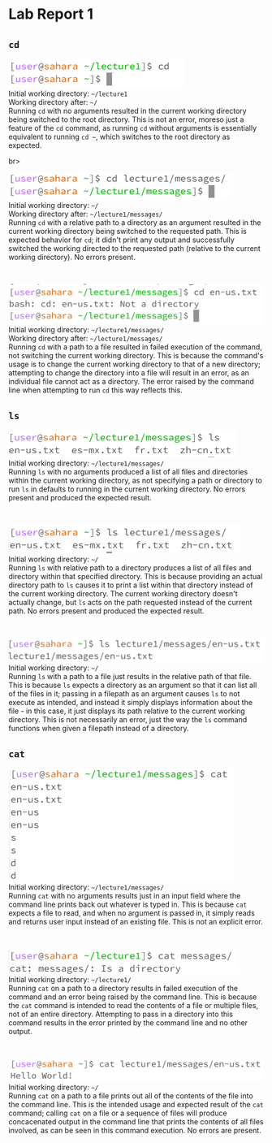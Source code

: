 # Lab Report 1

## `cd`

![Image](../Screenshots/LabReport1/Screenshot_1.png) <br>
Initial working directory: `~/lecture1` <br>
Working directory after: `~/` <br>
Running `cd` with no arguments resulted in the current working directory being switched to the root directory. This is not an error, moreso just a feature of the `cd` command, as running `cd` without arguments is essentially equivalent to running `cd ~`, which switches to the root directory as expected.

br>

![Image](../Screenshots/LabReport1/Screenshot_2.png) <br>
Initial working directory: `~/` <br>
Working directory after: `~/lecture1/messages/` <br>
Running `cd` with a relative path to a directory as an argument resulted in the current working directory being switched to the requested path. This is expected behavior for `cd`; it didn't print any output and successfully switched the working directed to the requested path (relative to the current working directory). No errors present.

<br>

![Image](../Screenshots/LabReport1/Screenshot_3.png) <br>
Initial working directory: `~/lecture1/messages/` <br>
Working directory after: `~/lecture1/messages/` <br>
Running `cd` with a path to a file resulted in failed execution of the command, not switching the current working directory. This is because the command's usage is to change the current working directory to that of a new directory; attempting to change the directory into a file will result in an error, as an individual file cannot act as a directory. The error raised by the command line when attempting to run `cd` this way reflects this.

## `ls`

![Image](../Screenshots/LabReport1/Screenshot_4.png) <br>
Initial working directory: `~/lecture1/messages/` <br>
Running `ls` with no arguments produced a list of all files and directories within the current working directory, as not specifying a path or directory to run `ls` in defaults to running in the current working directory. No errors present and produced the expected result.

<br>

![Image](../Screenshots/LabReport1/Screenshot_5.png) <br>
Initial working directory: `~/` <br>
Running `ls` with relative path to a directory produces a list of all files and directory within that specified directory. This is because providing an actual directory path to `ls` causes it to print a list within that directory instead of the current working directory. The current working directory doesn't actually change, but `ls` acts on the path requested instead of the current path. No errors present and produced the expected result.

<br>

![Image](../Screenshots/LabReport1/Screenshot_6.png) <br>
Initial working directory: `~/` <br>
Running `ls` with a path to a file just results in the relative path of that file. This is because `ls` expects a directory as an argument so that it can list all of the files in it; passing in a filepath as an argument causes `ls` to not execute as intended, and instead it simply displays information about the file - in this case, it just displays its path relative to the current working directory. This is not necessarily an error, just the way the `ls` command functions when given a filepath instead of a directory.

## `cat`

![Image](../Screenshots/LabReport1/Screenshot_7.png) <br>
Initial working directory: `~/lecture1/messages/` <br>
Running `cat` with no arguments results just in an input field where the command line prints back out whatever is typed in. This is because `cat` expects a file to read, and when no argument is passed in, it simply reads and returns user input instead of an existing file. This is not an explicit error.

<br>

![Image](../Screenshots/LabReport1/Screenshot_8.png) <br>
Initial working directory: `~/lecture1/` <br>
Running `cat` on a path to a directory results in failed execution of the command and an error being raised by the command line. This is because the `cat` command is intended to read the contents of a file or multiple files, not of an entire directory. Attempting to pass in a directory into this command results in the error printed by the command line and no other output.

<br>

![Image](../Screenshots/LabReport1/Screenshot_9.png) <br>
Initial working directory: `~/` <br>
Running `cat` on a path to a file prints out all of the contents of the file into the command line. This is the intended usage and expected result of the `cat` command; calling `cat` on a file or a sequence of files will produce concacenated output in the command line that prints the contents of all files involved, as can be seen in this command execution. No errors are present.
